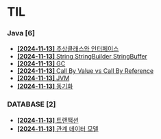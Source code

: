 # TIL
 
### Java [6]
- [**[2024-11-13]**  추상클래스와 인터페이스](https://github.com/A-lass/TIL/blob/main/Java/추상클래스와_인터페이스.md)
- [**[2024-11-13]**  String StringBuilder StringBuffer](https://github.com/A-lass/TIL/blob/main/Java/String_StringBuilder_StringBuffer.md)
- [**[2024-11-13]**  GC](https://github.com/A-lass/TIL/blob/main/Java/GC.md)
- [**[2024-11-13]**  Call By Value vs Call By Reference](https://github.com/A-lass/TIL/blob/main/Java/Call_By_Value_vs_Call_By_Reference.md)
- [**[2024-11-13]**  JVM](https://github.com/A-lass/TIL/blob/main/Java/JVM.md)
- [**[2024-11-13]**  동기화](https://github.com/A-lass/TIL/blob/main/Java/동기화.md)
### DATABASE [2]
- [**[2024-11-13]**  트랜잭션](https://github.com/A-lass/TIL/blob/main/DATABASE/트랜잭션.md)
- [**[2024-11-13]**  관계 데이터 모델](https://github.com/A-lass/TIL/blob/main/DATABASE/관계_데이터_모델.md)

